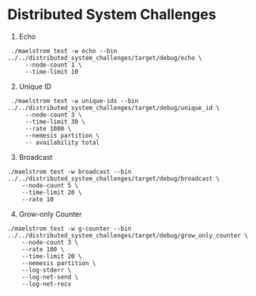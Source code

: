# Distributed System Challenges

1. Echo

```shell
 ./maelstrom test -w echo --bin ../../distributed_system_challenges/target/debug/echo \
     --node-count 1 \
     --time-limit 10
```

2. Unique ID

```shell
 ./maelstrom test -w unique-ids --bin ../../distributed_system_challenges/target/debug/unique_id \
     --node-count 3 \
     --time-limit 30 \
     --rate 1000 \
     --nemesis partition \
     -- availability total
```

3. Broadcast

```shell
./maelstrom test -w broadcast --bin ../../distributed_system_challenges/target/debug/broadcast \
    --node-count 5 \
    --time-limit 20 \
    --rate 10
```

4. Grow-only Counter

```shell
./maelstrom test -w g-counter --bin ../../distributed_system_challenges/target/debug/grow_only_counter \
    --node-count 3 \ 
    --rate 100 \
    --time-limit 20 \ 
    --nemesis partition \
    --log-stderr \
    --log-net-send \
    --log-net-recv
```
